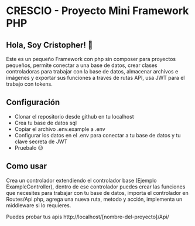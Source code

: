 # CRESCIO - Proyecto Mini Framework PHP

## Hola, Soy Cristopher! 👋
Este es un pequeño Framework con php sin composer para proyectos pequeños, permite conectar a una base de datos, crear clases controladoras para trabajar con la base de datos, almacenar archivos e imágenes y exportar sus funciones a traves de rutas API, usa JWT para el trabajo con tokens.

## Configuración
- Clonar el repositorio desde github en tu localhost
- Crea tu base de datos sql
- Copiar el archivo .env.example a .env
- Configurar los datos en el .env para conectar a tu base de datos y tu clave secreta de JWT
- Pruebalo 😉

## Como usar
Crea un controlador extendiendo el controlador base (Ejemplo ExampleController),
dentro de ese controlador puedes crear las funciones que necesites para trabajar con tu base de datos,
importa el controlador en Routes/Api.php, agrega una nueva ruta, metodo y acción, implementa un middleware si lo requieres.

Puedes probar tus apis http://localhost/[nombre-del-proyecto]/Api/

